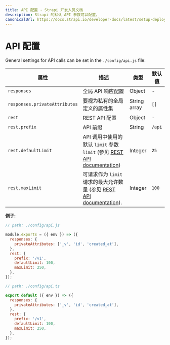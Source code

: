 ```yaml
---
title: API 配置 - Strapi 开发人员文档
description: Strapi 的默认 API 参数可以配置。
canonicalUrl: https://docs.strapi.io/developer-docs/latest/setup-deployment-guides/configurations/optional/api.html
---
```


# API 配置

General settings for API calls can be set in the `./config/api.js` file:

| 属性                      | 描述                                                                                                                                                                                                                                          | 类型         | 默认值 |
| ----------------------------- | ---------------------------------------------------------------------------------------------------------------------------------------------------------------------------------------------------------------------------------------------------- | ------------ | ------- |
| `responses`                   | 全局 API 响应配置                                                                                                                                                                                                                    | Object       | -       |
| `responses.privateAttributes` | 要视为私有的全局定义的属性集                                                                                                                                                                                   | String array | `[]`    |
| `rest`                        | REST API 配置                                                                                                                                                                                                                               | Object       | -       |
| `rest.prefix`                 | API 前缀                       | String      | `/api`   |
| `rest.defaultLimit`           | API 调用中使用的默认 `limit` 参数 `limit` (参见 [REST API documentation](/developer-docs/latest/developer-resources/database-apis-reference/rest/sort-pagination.md#pagination-by-offset))                                                                      | Integer      | `25`    |
| `rest.maxLimit`               | 可请求作为 `limit` 请求的最大允许数量 (参见 [REST API documentation](/developer-docs/latest/developer-resources/database-apis-reference/rest/sort-pagination.md#pagination-by-offset)). | Integer      | `100`   |

**例子:**

<code-group>
<code-block title="JAVASCRIPT">


```js
// path: ./config/api.js

module.exports = ({ env }) => ({
  responses: {
    privateAttributes: ['_v', 'id', 'created_at'],
  },
  rest: {
    prefix: '/v1',
    defaultLimit: 100,
    maxLimit: 250,
  },
});
```


</code-block>

<code-block title="TYPESCRIPT">


```js
// path: ./config/api.ts

export default ({ env }) => ({
  responses: {
    privateAttributes: ['_v', 'id', 'created_at'],
  },
  rest: {
    prefix: '/v1',
    defaultLimit: 100,
    maxLimit: 250,
  },
});
```


</code-block>
</code-group>

